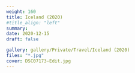```yaml
---
weight: 160
title: Iceland (2020)
#title_align: "left"
summary: 
date: 2020-12-15
draft: false

gallery: gallery/Private/Travel/Iceland (2020)
files: "*.jpg"
cover: DSC07173-Edit.jpg
---
```

